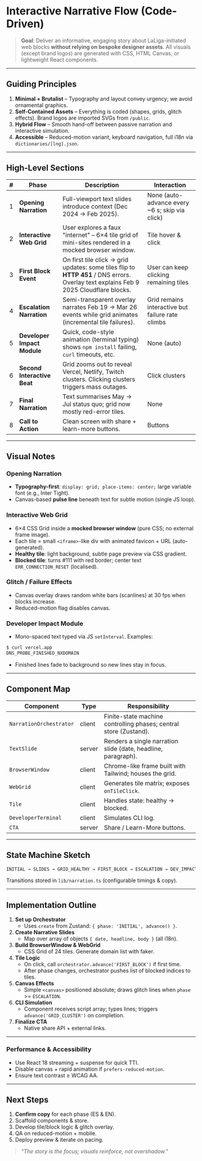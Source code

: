 # Interactive Narrative Flow (Code-Driven)

> **Goal**: Deliver an informative, engaging story about LaLiga-initiated web blocks **without relying on bespoke designer assets**. All visuals (except brand logos) are generated with CSS, HTML Canvas, or lightweight React components.

---

## Guiding Principles

1. **Minimal + Brutalist** – Typography and layout convey urgency; we avoid ornamental graphics.
2. **Self-Contained Assets** – Everything is coded (shapes, grids, glitch effects). Brand logos are imported SVGs from `/public`.
3. **Hybrid Flow** – Smooth hand-off between passive narration and interactive simulation.
4. **Accessible** – Reduced-motion variant, keyboard navigation, full i18n via `dictionaries/[lng].json`.

---

## High-Level Sections

| # | Phase | Description | Interaction |
|---|-------|-------------|-------------|
| 1 | **Opening Narration** | Full-viewport text slides introduce context (Dec 2024 → Feb 2025). | None (auto-advance every ~6 s; skip via click) |
| 2 | **Interactive Web Grid** | User explores a faux "internet" – 6×4 tile grid of mini-sites rendered in a mocked browser window. | Tile hover & click |
| 3 | **First Block Event** | On first tile click → grid updates: some tiles flip to **HTTP 451** / DNS errors. Overlay text explains Feb 9 2025 Cloudflare blocks. | User can keep clicking remaining tiles |
| 4 | **Escalation Narration** | Semi-transparent overlay narrates Feb 19 → Mar 26 events while grid animates (incremental tile failures). | Grid remains interactive but failure rate climbs |
| 5 | **Developer Impact Module** | Quick, code-style animation (terminal typing) shows `npm install` failing, `curl` timeouts, etc. | None (auto) |
| 6 | **Second Interactive Beat** | Grid zooms out to reveal Vercel, Netlify, Twitch clusters. Clicking clusters triggers mass outages. | Click clusters |
| 7 | **Final Narration** | Text summarises May → Jul status quo; grid now mostly red-error tiles. | None |
| 8 | **Call to Action** | Clean screen with share + learn-more buttons. | Buttons |

---

## Visual Notes

### Opening Narration
* **Typography-first**: `display: grid; place-items: center;` large variable font (e.g., Inter Tight).  
* Canvas-based **pulse line** beneath text for subtle motion (single JS loop).

### Interactive Web Grid
* 6×4 CSS Grid inside a **mocked browser window** (pure CSS; no external frame image).  
* Each tile = small `<iframe>`-like div with animated favicon + URL (auto-generated).  
* **Healthy tile**: light background, subtle page preview via CSS gradient.  
* **Blocked tile**: turns #111 with red border; center text `ERR_CONNECTION_RESET` (localised).

### Glitch / Failure Effects
* Canvas overlay draws random white bars (scanlines) at 30 fps when blocks increase.  
* Reduced-motion flag disables canvas.

### Developer Impact Module
* Mono-spaced text typed via JS `setInterval`. Examples:
```bash
$ curl vercel.app
DNS_PROBE_FINISHED_NXDOMAIN
```
* Finished lines fade to background so new lines stay in focus.

---

## Component Map

| Component | Type | Responsibility |
|-----------|------|----------------|
| `NarrationOrchestrator` | client | Finite-state machine controlling phases; central store (Zustand). |
| `TextSlide` | server | Renders a single narration slide (date, headline, paragraph). |
| `BrowserWindow` | client | Chrome-like frame built with Tailwind; houses the grid. |
| `WebGrid` | client | Generates tile matrix; exposes `onTileClick`. |
| `Tile` | client | Handles state: healthy → blocked. |
| `DeveloperTerminal` | client | Simulates CLI log. |
| `CTA` | server | Share / Learn-More buttons. |

---

## State Machine Sketch

```txt
INITIAL → SLIDES → GRID_HEALTHY → FIRST_BLOCK → ESCALATION → DEV_IMPACT → GRID_CLUSTER → OUTRO → CTA
```

Transitions stored in `lib/narration.ts` (configurable timings & copy).

---

## Implementation Outline

1. **Set up Orchestrator**  
   * Uses `create` from Zustand: `{ phase: 'INITIAL', advance() }`.
2. **Create Narrative Slides**  
   * Map over array of objects `{ date, headline, body }` (all i18n).
3. **Build BrowserWindow & WebGrid**  
   * CSS Grid of 24 tiles. Generate domain list with faker.
4. **Tile Logic**  
   * On click, call `orchestrator.advance('FIRST_BLOCK')` if first time.  
   * After phase changes, orchestrator pushes list of blocked indices to tiles.
5. **Canvas Effects**  
   * Simple `<canvas>` positioned absolute; draws glitch lines when `phase` >= `ESCALATION`.
6. **CLI Simulation**  
   * Component receives script array; types lines; triggers `advance('GRID_CLUSTER')` on completion.
7. **Finalize CTA**  
   * Native share API + external links.

---

### Performance & Accessibility
* Use React 18 streaming + suspense for quick TTI.  
* Disable canvas + rapid animation if `prefers-reduced-motion`.  
* Ensure text contrast ≥ WCAG AA.

---

## Next Steps
1. **Confirm copy** for each phase (ES & EN).  
2. Scaffold components & store.  
3. Develop tile/block logic & glitch overlay.  
4. QA on reduced-motion + mobile.  
5. Deploy preview & iterate on pacing.

> _"The story is the focus; visuals reinforce, not overshadow."_ 